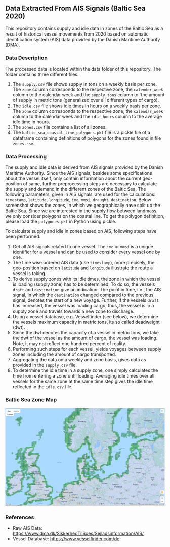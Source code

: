 ## Data Extracted From AIS Signals (Baltic Sea 2020)

This repository contains supply and idle data in zones of the Baltic Sea as a result of historical vessel movements from 2020 based on automatic identification system (AIS) data provided by the Danish Maritime Authority (DMA).

### Data Description
The processed data is located within the data folder of this repository. The folder contains three different files.

1. The `supply.csv` file shows supply in tons on a weekly basis per zone. The `zone` column corresponds to the respective zone, the `calender_week` column to the calendar week and the `supply_tons` column to `the amount of supply in metric tons (generalized over all different types of cargo).
2. The `idle.csv` file shows idle times in hours on a weekly basis per zone. The `zone` column corresponds to the respective zone, the `calendar_week` column to the calendar week and the `idle_hours` column to the average idle time in hours.
3. The `zones.csv` file contains a list of all zones.
4. The `baltic_sea_coastal_line_polygons.pkl` file is a pickle file of a dataframe containing definitions of polygons for the zones found in file `zones.csv`.

### Data Processing
The supply and idle data is derived from AIS signals provided by the Danish Maritime Authority. Since the AIS signals, besides some specifications about the vessel itself, only contain information about the current geo-position of same, further preprocessing steps are necessary to calculate the supply and demand in the different zones of the Baltic Sea. The following parameters, given in AIS signals, are used for the calculations: `timestamp`, `latitude`, `longitude`, `imo`, `mmsi`, `draught`, `destination`. Below screenshot shows the zones, in which we geographically have split up the Baltic Sea. Since we are interested in the supply flow between landmass, we only consider polygons on the coastal line. To get the polygon definition, please load the `polygones.pkl` in Python using pickle.

To calculate supply and idle in zones based on AIS, following steps have been performed:
1. Get all AIS signals related to one vessel. The `imo` or `mmsi` is a unique identifier for a vessel and can be used to consider every vessel one by one.
2. The time wise ordered AIS data (use `timestamp`), more precisely, the geo-position based on `latitude` and `longitude` illustrate the route a vessel is taking.
3. To derive supply zones with its idle times, the zone in which the vessel is loading (supply zone) has to be determined. To do so, the vessels `draft` and `destination` give an indication. The point in time, i.e., the AIS signal, in which the `destination` changed compared to the previous signal, denotes the start of a new voyage. Further, if the vessels `draft` has increased, the vessel was loading cargo, thus, the vessel is in a supply zone and travels towards a new zone to discharge.
4. Using a vessel database, e.g. Vesselfinder (see below), we determine the vessels maximum capacity in metric tons, its so called deadweight (dwt).
5. Since the dwt denotes the capacity of a vessel in metric tons, we take the dwt of the vessel as the amount of cargo, the vessel was loading. Note, it may not reflect one hundred percent of reality.
6. Performing such steps for each vessel, yields voyages between supply zones including the amount of cargo transported.
7. Aggregating the data on a weekly and zone basis, gives data as provided in the `supply.csv` file.
8. To determine the idle time in a supply zone, one simply calculates the time from entering a zone until loading. Averaging idle times over all vessels for the same zone at the same time step gives the idle time reflected in the `idle.csv` file.

### Baltic Sea Zone Map

![Map](./map.PNG?raw=true "Map")

### References

- Raw AIS Data: https://www.dma.dk/SikkerhedTilSoes/Sejladsinformation/AIS/
- Vessel Database: https://www.vesselfinder.com/de
